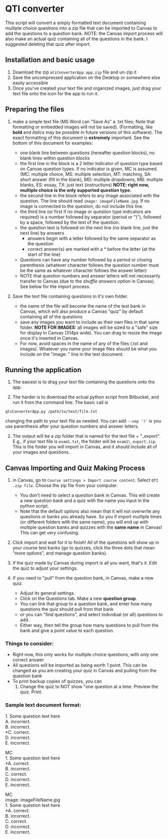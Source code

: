# QTI converter

This script will convert a simply formatted text document containing multiple choice questions into a zip file that can be imported to Canvas to add the questions to a question bank. NOTE: the Canvas import process will also make an actual quiz containing all of the questions in the bank. I suggested deleting that quiz after import.

## Installation and basic usage

1. Download the zip `atiConverterApp.app.zip` file and un-zip it
2. Save the uncompressed application on the Desktop or somewhere else easily accessible
3. Once you've created your text file and organized images, just drag your text file onto the icon for the app to run it.

## Preparing the files

1. make a simple text file (MS Word can "Save As" a .txt files; Note that formatting or embedded images will not be saved). (Formatting, like **bold** and *italics* may be possible in future versions of this software). The exact formatting of this document is **extremely** important. See the bottom of this document for examples:
    - one blank line between questions (hereafter question blocks), no blank lines within question blocks
    - the first line in the block is a 2 letter indicator of question type based on Canvas question types. If no indicator is given, MC is assumed. (MC: multiple choice, MS: multiple selection, MT: matching, SA: short answer (fill in the blank),
 MD: multiple dropdowns, MB: multiple blanks, ES: essay, TX: just text (instructions) **NOTE: right now, multiple choice is the only supported question type.**
    - the second line in the block refers to any image associated with the question. The line should read `image: imageFileName.jpg`. If no image is connected to the question, do not include this line.
    - the third line (or first if no image or question type indicators are required) is a number followed by separator (period or ")"), followed by a space, followed by the text of the question.
    - the question text is followed on the next line (no blank line, just the next line) by answers
        - answers begin with a letter followed by the same separator as the question
        - correct answer(s) are marked with a \* before the letter (at the start of the line)
    - Questions can have any number followed by a period or closing parenthesis (whatever character follows the question number must be the same as whatever character follows the answer letter)
    - NOTE that question numbers and answer letters will not necessarily transfer to Canvas (due to the *shuffle answers* option in Canvas). See below for the import process.
    
2. Save the text file containing questions in it's own folder. 
    + the name of the file will become the name of the test bank in Canvas, which will also produce a Canvas "quiz" by default containing all of the questions
    + save any images you want to include as their own files in that same folder. **NOTE FOR IMAGES:** all images will be sized to a "safe" size for display in Canvas (314px wide). You can drag to resize the image once it's inserted in Canvas.
    + For now, avoid spaces in the name of any of the files (.txt and images). Whatever you name your image files should be what you include on the "image: " line in the text document.
    
## Running the application

1. The easiest is to drag your text file containing the questions onto the app.

2. The harder is to download the actual python script from Bitbucket, and run it from the command line:
The basic call is
```
qtiConverterApp.py /path/to/text/file.txt
```
changing the path to your text file as needed. You can add `--sep ')'` is you use parenthesis after your question numbers and answer letters.

2. The output will be a zip folder that is named for the text file + "\_export". E.g., if your text file is `exam1.txt`, the folder will be `exam1\_export.zip`. This is the folder you will import in Canvas, and it *should* include all of your images and questions.
    
## Canvas Importing and Quiz Making Process

1. in Canvas, go to `Course settings > Import course content`. Select `QTI .zip file`. Choose the zip file from your computer.
    + You don’t need to select a question bank in Canvas. This will create a new question bank and a quiz with the name you input in the python script.
    + Note that the default options also mean that it will not overwrite any questions or banks you already have. So you if import multiple times (or different folders with the same name), you will end up with multiple question banks and quizzes with the **same name** in Canvas! This can get very confusing. 

2. Click import and wait for it to finish!  All of the questions will show up in your course test banks (go to quizzes, click the three dots that mean “more options”, and manage question banks).

3. If the quiz made by Canvas during import is all you want, that's it. Edit the quiz to adjust your settings.

4. If you need to "pull" from the question bank, in Canvas, make a new quiz.          
    + Adjust its general settings. 
    + Click on the Questions tab. Make a new **question group**. 
    + You can link that group to a question bank, and enter how many questions the quiz should pull from that bank
    + or you can "find questions", and select individual (or all) questions to add.
    + Either way, then tell the group how many questions to pull from the bank and give a point value to each question.

### Things to consider:

+ Right now, this only works for multiple choice questions, with only one correct answer
+ All questions will be imported as being worth 1 point. This can be changed as you are creating your quiz in Canvas and pulling from the question bank
+ To print backup copies of quizzes, you can 
    1. Change the quiz to NOT show "one question at a time. Preview the quiz. Print.


### Sample text document format:

1\. Some question text here  
A. incorrect.  
B. incorrect.  
*C. correct.  
D. incorrect.  
E. incorrect.  

MC  
 1\. Some question text here  
*A. correct.  
B. incorrect.  
C. correct.  
D. incorrect.  
E. incorrect.

MC  
image: imageFileName.jpg  
 1\. Some question text here  
*A. correct.  
B. incorrect.  
C. correct.  
D. incorrect.  
E. incorrect.
